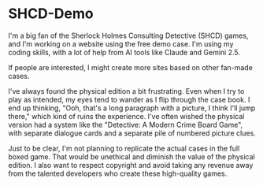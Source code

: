 # SHCD-Demo

I'm a big fan of the Sherlock Holmes Consulting Detective (SHCD) games, and I'm working on a website using the free demo case. I'm using my coding skills, with a lot of help from AI tools like Claude and Gemini 2.5.

If people are interested, I might create more sites based on other fan-made cases.

I've always found the physical edition a bit frustrating. Even when I try to play as intended, my eyes tend to wander as I flip through the case book. I end up thinking, "Ooh, that's a long paragraph with a picture, I think I'll jump there," which kind of ruins the experience. I've often wished the physical version had a system like the "Detective: A Modern Crime Board Game", with separate dialogue cards and a separate pile of numbered picture clues.

Just to be clear, I'm not planning to replicate the actual cases in the full boxed game. That would be unethical and diminish the value of the physical edition. I also want to respect copyright and avoid taking any revenue away from the talented developers who create these high-quality games.
